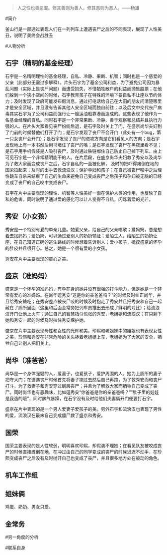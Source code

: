 >人之性也善恶混。修其善则为善人，修其恶则为恶人。——杨雄

#简介

釜山行是一部通过表现人们在一列列车上遭遇丧尸之后的不同表现，展现了人性美丑，说明了美终会战胜丑

#人物分析

## 石宇（精明的基金经理）

石宇是一名精明理性的基金经理，自私、冷静、果断、机智；同时也是一个慈爱的父亲（此部分无需过多解释）。片头石宇为了基金公司利益，为了避免公司因为暴乱问题（实际上是丧尸问题）而遭受损失，不惜牺牲散户的利益而抛售股票；在他们躲到一个狭小空间的时候，石宇教育孩子在特殊的环境下要自私不让座以节约体力；及时发现了政府可能发布假消息，通过打电话给自己在大田的朋友问清楚哪里才是安全区域，并且没有告诉其他人安全区域而独自前往；以及后文中交代丧尸病毒其实石宇为了公司利益而强行让一艘运油船靠港而造成的。这些表现了他作为一名基金经理的自私。同时石宇是一个非常果断、冷静、善于观察和总结并且执行力强的人。在片头大家看见丧尸纷纷后退，是石宇及时关上了门，在盛京尚华夫妇到了门前的时候替他们打开了门；是石宇发现了丧尸不会开门（此处有一个bug，第一只女丧尸会开门）；是石宇发现了丧尸的进攻方向是它们看见人的方向；是石宇发现地上有一本书然后用书堵住了丧尸的嘴；是石宇发现了丧尸在黑夜里看不见；是石宇用手机假装是人吸引丧尸，及时通过铁链绑住自己防止自己掉下列车。由上可见石宇是一个非常精明能干的人。在片后段，在盛京尚华夫妇救了秀安以及尚华为了救大家而变成丧尸之后，石宇自私的一面被化解， 及时的把吓得瘫倒在地的国荣拉起来；及时的出手去救流浪汉；保护孕妇和孩子；在自己被丧尸咬中之后理性跳车自杀来结束了自己的生命来避免自己变成丧尸之后孩子和孕妇被无脑的已经变成了丧尸的自己咬中变成丧尸。

石宇在片中主要表现的理性、机智等人性美好一面在保护人类的作用，也反映了自私的危害。同时说明了通过爱的感化可以让人变得不自私，闪烁着爱的光芒。

## 秀安（小女孩）

秀安是一个特别有爱的单亲儿童。她爱父亲，给自己的父亲唱歌；爱妈妈，总是想着去找妈妈；爱奶奶，可以通过爱别人的奶奶辅证；爱陌生人，给陌生的奶奶让座，在自己知道正确的逃生路线的时候想着告诉别人；爱小孩子，抚摸盛京的怀孕的肚皮并且很开心。总之，她是一个很有爱的小女孩。

秀安在片中主要表现的童心之美。

## 盛京（准妈妈）

盛京是一个怀孕的准妈妈，有孕在身的她并没有很强的打斗能力，但是她是一个非常有爱心的准妈妈。在尚华逗秀安“这是你的亲爸爸吗？”的时候及时纠正尚华，并且给秀安糖吃；在秀安差点被丧尸咬的时候及时抱走了秀安并且把秀安和自己一起藏在了厕所里面（这里和后面金常务把列车员推出去形成了鲜明的对比）；给流浪汉开门让他上火车；通过自己的智慧指引慌张的秀安，老姐姐和流浪汉；在只剩下她和秀安一起的时候及时拉住秀安保护她。

盛京在片中主要表现母性和女性的光辉和美。珍熙和老姐妹中的姐姐也有表现女性之美，珍熙和秀安在非常危险的关头搀着老姐姐上车，老姐姐为了大家的安全，牺牲自己让别人把们关上。

## 尚华（准爸爸）

尚华是一个身体强健的人，爱妻子，也爱孩子，爱护周围的人。她为上厕所的妻子把守大门；在遭遇丧尸时候首先将妻子抱过去然后自己再跑，为了救秀安而和丧尸打斗，为了救妻子和秀安穿过层层丧尸；并且为了解救大家而牺牲自己变成了丧尸。同时尚华也有恶趣味，比如逗秀安“你爸爸是你的亲爸爸吗？””肚子里的娃娃是我造的哦“，同时脾气暴躁，在石宇没有及时给他们夫妻俩开门便要打石宇。

盛京在片中表现的是一个男人爱妻子爱孩子的美。另外石宇和流浪汉也表现了男性的爱，流浪汉在最末自己变成僵尸救了盛京和秀安。

## 国荣

国荣主要表现的是人性软弱，明明喜欢珍熙，却假装不理她；在看见队友被咬成丧尸的时候直接瘫倒在地，在冲过由自己的同学变成的丧尸的时候迟迟不动手，在珍熙变成丧尸之后没有及时抛开自己也变成了丧尸，并且很多地方处在被动的角色。

## 机车工作组

## 姐妹俩

鸡蛋、奶奶、男女只爱。

## 金常务

#另一角度的分析

#联系自身

